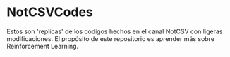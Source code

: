 # NotCSVCodes
Estos son 'replicas' de los códigos hechos en el canal NotCSV con ligeras modificaciones. El propósito de este repositorio es aprender más sobre Reinforcement Learning.
